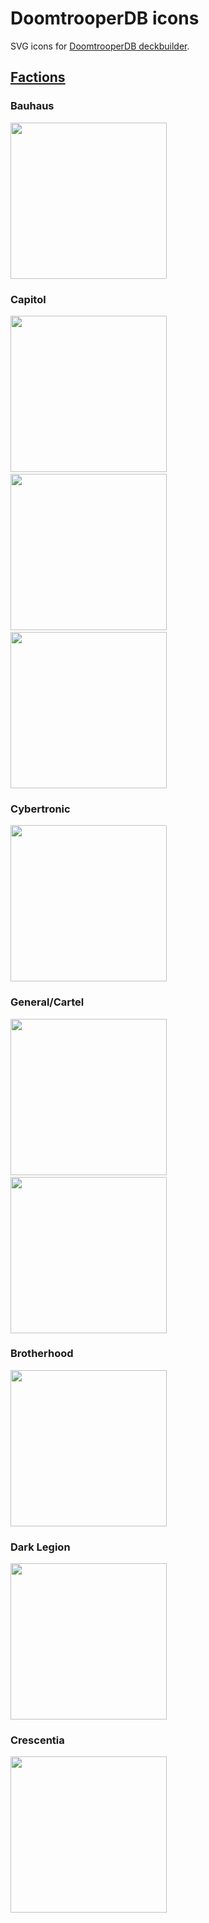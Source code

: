 # DoomtrooperDB icons
SVG icons for [DoomtrooperDB deckbuilder](https://github.com/fiskhandlarn/doomtrooperdb).

## [Factions](./factions)

### Bauhaus
[<img src="https://cdn.rawgit.com/fiskhandlarn/doomtrooperdb-icons/master/factions/bauhaus.svg" height="250px" />](./factions/bauhaus.svg)

### Capitol
[<img src="https://cdn.rawgit.com/fiskhandlarn/doomtrooperdb-icons/master/factions/capitol.svg" height="250px" />](./factions/capitol.svg) &nbsp; [<img src="https://cdn.rawgit.com/fiskhandlarn/doomtrooperdb-icons/master/factions/capitol_simple_black.svg" height="250px" />](./factions/capitol_simple_black.svg) &nbsp; [<img src="https://cdn.rawgit.com/fiskhandlarn/doomtrooperdb-icons/master/factions/capitol_simple_white.svg" height="250px" />](./factions/capitol_simple_white.svg)

### Cybertronic
[<img src="https://cdn.rawgit.com/fiskhandlarn/doomtrooperdb-icons/master/factions/cybertronic.svg" height="250px" />](./factions/cybertronic.svg)

### General/Cartel
[<img src="https://cdn.rawgit.com/fiskhandlarn/doomtrooperdb-icons/master/factions/general.svg" height="250px" />](./factions/general.svg) &nbsp; [<img src="https://cdn.rawgit.com/fiskhandlarn/doomtrooperdb-icons/master/factions/general_no_ribbon.svg" height="250px" />](./factions/general_no_ribbon.svg)

### Brotherhood
[<img src="https://cdn.rawgit.com/fiskhandlarn/doomtrooperdb-icons/master/factions/brotherhood.svg" height="250px" />](./factions/brotherhood.svg)

### Dark Legion
[<img src="https://cdn.rawgit.com/fiskhandlarn/doomtrooperdb-icons/master/factions/dark_legion.svg" height="250px" />](./factions/dark_legion.svg)

### Crescentia
[<img src="https://cdn.rawgit.com/fiskhandlarn/doomtrooperdb-icons/master/factions/crescentia.svg" height="250px" />](./factions/crescentia.svg)
